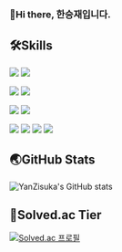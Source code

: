 ### 👋Hi there, 한승재입니다.



## 🛠Skills

<img src="https://img.shields.io/badge/HTML5-E34F26?style=for-the-badge&logo=HTML5&logoColor=white"> <img src="https://img.shields.io/badge/CSS3-1572B6?style=for-the-badge&logo=CSS3&logoColor=white">

<img src="https://img.shields.io/badge/Django-092E20?style=for-the-badge&logo=Django&logoColor=white">

<img src="https://img.shields.io/badge/PyTorch-EE4C2C?style=for-the-badge&logo=PyTorch&logoColor=white">

<img src="https://img.shields.io/badge/Python-3776AB?style=for-the-badge&logo=Python&logoColor=white"> <img src="https://img.shields.io/badge/JavaScript-F7DF1E?style=for-the-badge&logo=JavaScript&logoColor=white">

<img src="https://img.shields.io/badge/Linux-FCC624?style=for-the-badge&logo=Linux&logoColor=white"> <img src="https://img.shields.io/badge/Git-F05032?style=for-the-badge&logo=Git&logoColor=white"> <img src="https://img.shields.io/badge/GitHub-181717?style=for-the-badge&logo=GitHub&logoColor=white"> <img src="https://img.shields.io/badge/GitLab-FCA121?style=for-the-badge&logo=GitLab&logoColor=white"> 

## :earth_asia:GitHub Stats
![YanZisuka's GitHub stats](https://github-readme-stats.vercel.app/api?username=YanZisuka&show_icons=true&theme=dark)

## 🏅Solved.ac Tier
[![Solved.ac 프로필](http://mazassumnida.wtf/api/v2/generate_badge?boj=hanndrednine)](https://solved.ac/hanndrednine)
